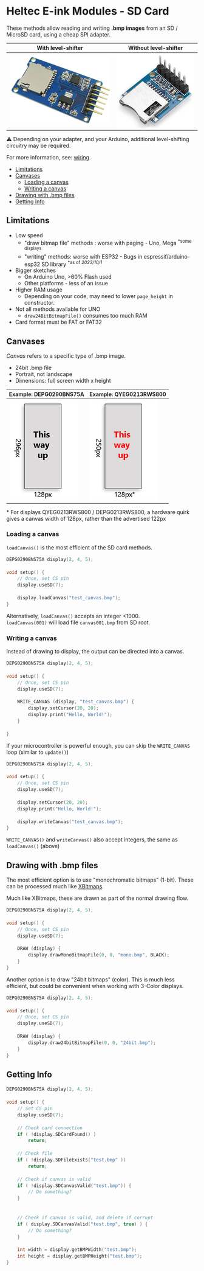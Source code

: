 # Heltec E-ink Modules - SD Card

These methods allow reading and writing **.bmp images** from an SD / MicroSD card, using a cheap SPI adapter.

With level-shifter  |   Without level-shifter
--------------------|-------------------------
![MicroSD module](adapter-level-shifter.png) | ![MicroSD module](adapter.png)

⚠ Depending on your adapter, and your Arduino, additional level-shifting circuitry may be required.

For more information, see: [wiring](/docs/README.md#wiring).

- [Limitations](#limitations)
- [Canvases](#canvases)
  - [Loading a canvas](#loading-a-canvas)
  - [Writing a canvas](#writing-a-canvas)
- [Drawing with .bmp files](#drawing-with-bmp-files)
- [Getting Info](#getting-info)


## Limitations

* Low speed
    * "draw bitmap file" methods : worse with paging - Uno, Mega <sup>*some displays</sup> 
    * "writing" methods: worse with ESP32 - Bugs in espressif/arduino-esp32 SD library <sup>\*as of *2023/10/1*</sup>
* Bigger sketches
    * On Arduino Uno, >60% Flash used
    * Other platforms - less of an issue 
* Higher RAM usage
    * Depending on your code, may need to lower `page_height` in constructor.
* Not all methods available for UNO
    * `draw24BitBitmapFile()` consumes too much RAM
* Card format must be FAT or FAT32

## Canvases

*Canvas* refers to a specific type of .bmp image.
* 24bit .bmp file
* Portrait, not landscape
* Dimensions: full screen width x height

Example: DEPG0290BNS75A | Example: QYEG0213RWS800
---|---
![diagram of "canvas"](canvas_depg0290bns75a.png) | ![diagram of "canvas"](canvas_qyeg0213rws800.png)

\* For displays QYEG0213RWS800 / DEPG0213RWS800, a hardware quirk gives a canvas width of 128px, rather than the advertised 122px

### Loading a canvas

`loadCanvas()` is the most efficient of the SD card methods.

```cpp
DEPG0290BNS75A display(2, 4, 5);

void setup() {
    // Once, set CS pin
    display.useSD(7);

    display.loadCanvas("test_canvas.bmp");
}
```
Alternatively, `loadCanvas()` accepts an integer <1000.<br />
`loadCanvas(001)` will load file `canvas001.bmp` from SD root.

### Writing a canvas
Instead of drawing to display, the output can be directed into a canvas.

```cpp
DEPG0290BNS75A display(2, 4, 5);

void setup() {
    // Once, set CS pin
    display.useSD(7);

    WRITE_CANVAS (display, "test_canvas.bmp") {
        display.setCursor(20, 20);
        display.print("Hello, World!");
    }

}
```

If your microcontroller is powerful enough, you can skip the `WRITE_CANVAS` loop (similar to `update()`)

```cpp
DEPG0290BNS75A display(2, 4, 5);

void setup() {
    // Once, set CS pin
    display.useSD(7);

    display.setCursor(20, 20);
    display.print("Hello, World!");

    display.writeCanvas("test_canvas.bmp");
}
```

`WRITE_CANVAS()` and `writeCanvas()` also accept integers, the same as `loadCanvas()` (above)

## Drawing with .bmp files
The most efficient option is to use "monochromatic bitmaps" (1-bit). These can be processed much like [XBitmaps](/docs/XBitmapTutorial/mono.md).

Much like XBitmaps, these are drawn as part of the normal drawing flow.

```cpp
DEPG0290BNS75A display(2, 4, 5);

void setup() {
    // Once, set CS pin
    display.useSD(7);

    DRAW (display) {
        display.drawMonoBitmapFile(0, 0, "mono.bmp", BLACK);
    }    
}
```

Another option is to draw "24bit bitmaps" (color).
This is much less efficient, but could be convenient when working with 3-Color displays.

```cpp
DEPG0290BNS75A display(2, 4, 5);

void setup() {
    // Once, set CS pin
    display.useSD(7);

    DRAW (display) {
        display.draw24bitBitmapFile(0, 0, "24bit.bmp");
    }    
}
```

## Getting Info

```cpp
DEPG0290BNS75A display(2, 4, 5);

void setup() {
    // Set CS pin
    display.useSD(7);

    // Check card connection
    if ( !display.SDCardFound() )
        return;

    // Check file
    if ( !display.SDFileExists("test.bmp" ))
        return;

    // Check if canvas is valid
    if ( !display.SDCanvasValid("test.bmp")) {
        // Do something?
    }


    // Check if canvas is valid, and delete if corrupt
    if ( display.SDCanvasValid("test.bmp", true) ) {
        // Do something?
    }

    int width = display.getBMPWidth("test.bmp");
    int height = display.getBMPHeight("test.bmp");
}
```
